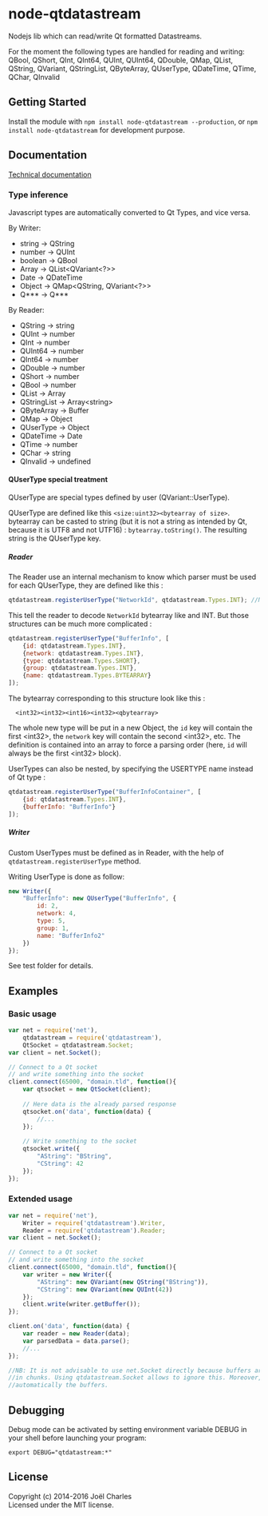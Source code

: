 # node-qtdatastream

Nodejs lib which can read/write Qt formatted Datastreams.

For the moment the following types are handled for reading and writing:
  QBool, QShort, QInt, QInt64, QUInt, QUInt64, QDouble, QMap, QList, QString, QVariant, QStringList, QByteArray, QUserType, QDateTime, QTime, QChar, QInvalid

## Getting Started
Install the module with `npm install node-qtdatastream --production`,
or `npm install node-qtdatastream` for development purpose.

## Documentation
[Technical documentation](http://magne4000.github.io/qtdatastream/0.7.0/)

### Type inference
Javascript types are automatically converted to Qt Types, and vice versa.

By Writer:

* string -> QString
* number -> QUInt
* boolean -> QBool
* Array -> QList&lt;QVariant&lt;?&gt;&gt;
* Date -> QDateTime
* Object -> QMap&lt;QString, QVariant&lt;?&gt;&gt;
* Q\*\*\* -> Q\*\*\*

By Reader:

* QString -> string
* QUInt -> number
* QInt -> number
* QUInt64 -> number
* QInt64 -> number
* QDouble -> number
* QShort -> number
* QBool -> number
* QList -> Array
* QStringList -> Array&lt;string&gt;
* QByteArray -> Buffer
* QMap -> Object
* QUserType -> Object
* QDateTime -> Date
* QTime -> number
* QChar -> string
* QInvalid -> undefined

#### QUserType special treatment
QUserType are special types defined by user (QVariant::UserType).

QUserType are defined like this `<size:uint32><bytearray of size>`. bytearray
can be casted to string (but it is not a string as intended by Qt,
because it is UTF8 and not UTF16) : `bytearray.toString()`. The resulting string
is the QUserType key.

##### Reader
The Reader use an internal mechanism to know which parser must be used for each
QUserType, they are defined like this :
```javascript
qtdatastream.registerUserType("NetworkId", qtdatastream.Types.INT); //NetworkId here is our key
```

This tell the reader to decode `NetworkId` bytearray like and INT. But those
structures can be much more complicated :
```javascript
qtdatastream.registerUserType("BufferInfo", [
    {id: qtdatastream.Types.INT},
    {network: qtdatastream.Types.INT},
    {type: qtdatastream.Types.SHORT},
    {group: qtdatastream.Types.INT},
    {name: qtdatastream.Types.BYTEARRAY}
]);
```

The bytearray corresponding to this structure look like this :
```
  <int32><int32><int16><int32><qbytearray>
```

The whole new type will be put in a new Object, the `id` key will contain the first
&lt;int32&gt;, the `network` key will contain the second &lt;int32&gt;, etc.
The definition is contained into an array to force a parsing order (here, `id` will
always be the first &lt;int32&gt; block).


UserTypes can also be nested, by specifying the USERTYPE name instead of Qt type :
```javascript
qtdatastream.registerUserType("BufferInfoContainer", [
    {id: qtdatastream.Types.INT},
    {bufferInfo: "BufferInfo"}
]);
```

##### Writer
Custom UserTypes must be defined as in Reader, with the help of `qtdatastream.registerUserType` method.

Writing UserType is done as follow:
```javascript
new Writer({
    "BufferInfo": new QUserType("BufferInfo", {
        id: 2,
        network: 4,
        type: 5,
        group: 1,
        name: "BufferInfo2"
    })
});
```

See test folder for details.

## Examples
### Basic usage
```javascript
var net = require('net'),
    qtdatastream = require('qtdatastream'),
    QtSocket = qtdatastream.Socket;
var client = net.Socket();

// Connect to a Qt socket
// and write something into the socket
client.connect(65000, "domain.tld", function(){
    var qtsocket = new QtSocket(client);
    
    // Here data is the already parsed response
    qtsocket.on('data', function(data) {
        //...
    });
    
    // Write something to the socket
    qtsocket.write({
        "AString": "BString",
        "CString": 42
    });
});


```

### Extended usage
```javascript
var net = require('net'),
    Writer = require('qtdatastream').Writer,
    Reader = require('qtdatastream').Reader;
var client = net.Socket();

// Connect to a Qt socket
// and write something into the socket
client.connect(65000, "domain.tld", function(){
    var writer = new Writer({
        "AString": new QVariant(new QString("BString")),
        "CString": new QVariant(new QUInt(42))
    });
    client.write(writer.getBuffer());
});

client.on('data', function(data) {
    var reader = new Reader(data);
    var parsedData = data.parse();
    //...
});

//NB: It is not advisable to use net.Socket directly because buffers are received
//in chunks. Using qtdatastream.Socket allows to ignore this. Moreover, its parses
//automatically the buffers.
```

## Debugging
Debug mode can be activated by setting environment variable DEBUG in your shell before launching your program:
```
export DEBUG="qtdatastream:*"
```

## License
Copyright (c) 2014-2016 Joël Charles  
Licensed under the MIT license.
